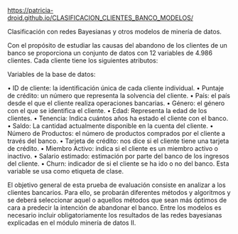 https://patricia-droid.github.io/CLASIFICACION_CLIENTES_BANCO_MODELOS/

Clasificación con redes Bayesianas y otros modelos de minería de datos.

Con el propósito de estudiar las causas del abandono de los clientes de un banco se proporciona un conjunto de datos con 12 variables de 4.986 clientes. Cada cliente tiene los siguientes atributos:

Variables de la base de datos:

• ID de cliente: la identificación única de cada cliente individual. • Puntaje de crédito: un número que representa la solvencia del cliente. • País: el país desde el que el cliente realiza operaciones bancarias. • Género: el género con el que se identifica el cliente. • Edad: Representa la edad de los clientes. • Tenencia: Indica cuántos años ha estado el cliente con el banco. • Saldo: La cantidad actualmente disponible en la cuenta del cliente. • Número de Productos: el número de productos comprados por el cliente a través del banco. • Tarjeta de crédito: nos dice si el cliente tiene una tarjeta de crédito. • Miembro Activo: indica si el cliente es un miembro activo o inactivo. • Salario estimado: estimación por parte del banco de los ingresos del cliente. • Churn: indicador de si el cliente se ha ido o no del banco. Esta variable se usa como etiqueta de clase.

El objetivo general de esta prueba de evaluación consiste en analizar a los clientes bancarios. Para ello, se probarán diferentes métodos y algoritmos y se deberá seleccionar aquel o aquellos métodos que sean más óptimos de cara a predecir la intención de abandonar el banco. Entre los modelos es necesario incluir obligatoriamente los resultados de las redes bayesianas explicadas en el módulo minería de datos II.
